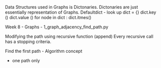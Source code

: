 Data Structures used in Graphs is Dictonaries.
Dictonaries are just essentially representation of Graphs.
Defaultdict - look up
dict = {}
dict.key ()
dict.value ()
for node in dict : dict.itmes()

Week 8 - Graphs - 1_graph_adjacency_find_path.py

Modifying the path using recursive function (append)
Every recursive call has a stopping criteria.

Find the first path - Algorithm concept
- one path only